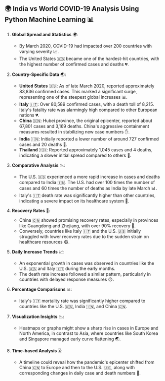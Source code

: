 ## 🌍 India vs World COVID-19 Analysis Using Python Machine Learning 📊

1. **Global Spread and Statistics** 🌍:
   - By March 2020, COVID-19 had impacted over 200 countries with varying severity 📈.
   - The United States 🇺🇸 became one of the hardest-hit countries, with the highest number of confirmed cases and deaths 💔.

2. **Country-Specific Data** 🌏:
   - **United States** 🇺🇸: As of late March 2020, reported approximately 83,836 confirmed cases. This marked a significant surge, representing one of the steepest global increases 📊.
   - **Italy** 🇮🇹: Over 80,589 confirmed cases, with a death toll of 8,215. Italy's fatality rate was alarmingly high compared to other European nations 💔.
   - **China** 🇨🇳: Hubei province, the original epicenter, reported about 67,801 cases and 3,169 deaths. China's aggressive containment measures resulted in stabilizing new case numbers ✋.
   - **India** 🇮🇳: Initially reported a lower number of around 727 confirmed cases and 20 deaths 🌟.
   - **Thailand** 🇹🇭: Reported approximately 1,045 cases and 4 deaths, indicating a slower initial spread compared to others 🐢.

3. **Comparative Analysis** 📉:
   - The U.S. 🇺🇸 experienced a more rapid increase in cases and deaths compared to India 🇮🇳. The U.S. had over 100 times the number of cases and 60 times the number of deaths as India by late March 📊.
   - Italy's 🇮🇹 death rate was significantly higher than other countries, indicating a severe impact on its healthcare system 🚨.

4. **Recovery Rates** 💪:
   - China 🇨🇳 showed promising recovery rates, especially in provinces like Guangdong and Zhejiang, with over 90% recovery 🌟.
   - Conversely, countries like Italy 🇮🇹 and the U.S. 🇺🇸 initially struggled with lower recovery rates due to the sudden strain on healthcare resources 😷.

5. **Daily Increase Trends** 📈:
   - An exponential growth in cases was observed in countries like the U.S. 🇺🇸 and Italy 🇮🇹 during the early months.
   - The death rate increase followed a similar pattern, particularly in countries with delayed response measures 😢.

6. **Percentage Comparisons** 📊:
   - Italy's 🇮🇹 mortality rate was significantly higher compared to countries like the U.S. 🇺🇸, India 🇮🇳, and China 🇨🇳.

7. **Visualization Insights** 📉:
   - Heatmaps or graphs might show a sharp rise in cases in Europe and North America, in contrast to Asia, where countries like South Korea and Singapore managed early curve flattening 🌏.

8. **Time-based Analysis** ⏳:
   - A timeline could reveal how the pandemic's epicenter shifted from China 🇨🇳 to Europe and then to the U.S. 🇺🇸, along with corresponding changes in daily case and death numbers 🔄.
